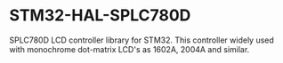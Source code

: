 # STM32-HAL-SPLC780D
SPLC780D LCD controller library for STM32. This controller widely used with monochrome dot-matrix LCD's as 1602A, 2004A and similar.
